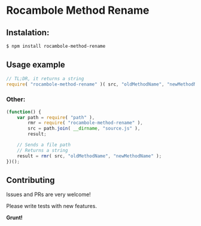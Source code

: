 # Rocambole Method Rename

## Instalation:

```sh
$ npm install rocambole-method-rename
```

## Usage example

```js
// TL;DR, it returns a string
require( "rocambole-method-rename" )( src, "oldMethodName", "newMethodName" );
```

### Other:

```js
(function() {
	var path = require( "path" ),
		rmr = require( "rocambole-method-rename" ),
		src = path.join( __dirname, "source.js" ),
		result;

	// Sends a file path
	// Returns a string
	result = rmr( src, "oldMethodName", "newMethodName" );
})();
```

## Contributing

Issues and PRs are very welcome!

Please write tests with new features.

**Grunt!**
